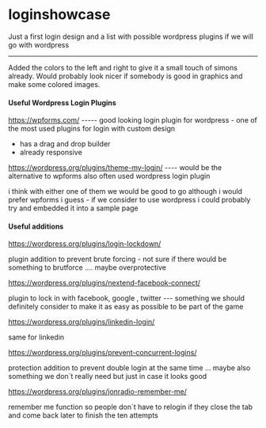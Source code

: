 # loginshowcase
Just a first login design and a list with possible wordpress plugins if we will go with wordpress 

---- 
Added the colors to the left and right to give it a small touch of simons already. Would probably look nicer if somebody 
is good in graphics and make some colored images.



#### Useful Wordpress Login Plugins ####

https://wpforms.com/  ----- good looking login plugin for wordpress - one of the most used plugins for login with custom design

- has a drag and drop builder 
- already responsive

https://wordpress.org/plugins/theme-my-login/ ---- would be the alternative to wpforms also often used wordpress login plugin

i think with either one of them we would be good to go although i would prefer wpforms i guess - if we consider to use wordpress
i could probably try and embedded it into a sample page

#### Useful additions ####

https://wordpress.org/plugins/login-lockdown/

plugin addition to prevent brute forcing - not sure if there would be something to brutforce .... maybe overprotective

https://wordpress.org/plugins/nextend-facebook-connect/

plugin to lock in with facebook, google , twitter --- something we should definitely consider to make it as easy as possible to be
part of the game

https://wordpress.org/plugins/linkedin-login/

same for linkedin

https://wordpress.org/plugins/prevent-concurrent-logins/

protection addition to prevent double login at the same time ... maybe also something we don´t really need but just in case it looks
good

https://wordpress.org/plugins/jonradio-remember-me/

remember me function so people don´t have to relogin if they close the tab and come back later to finish the ten attempts
